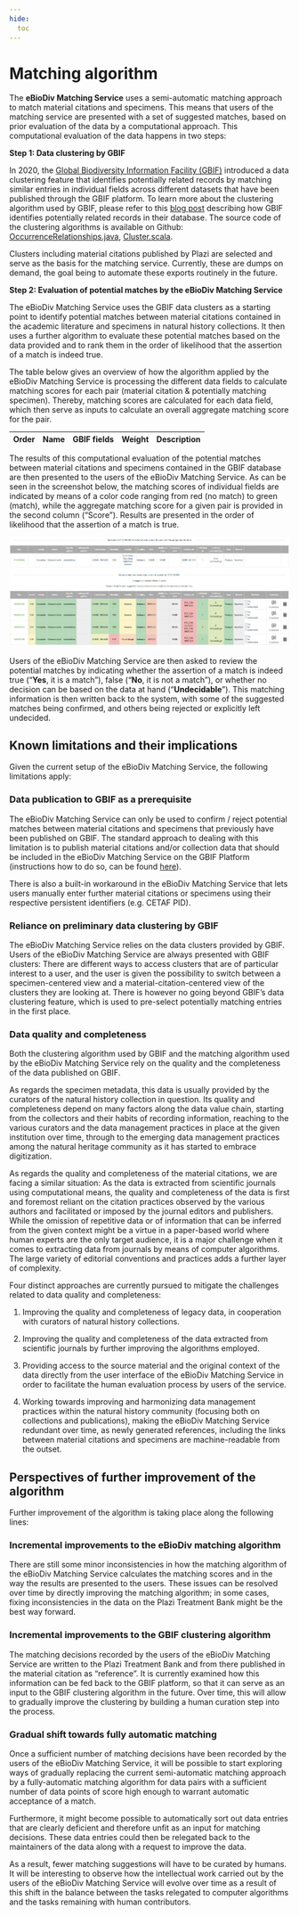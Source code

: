 ```yaml
---
hide:
  toc
---
```


# Matching algorithm

The **eBioDiv Matching Service** uses a semi-automatic matching approach to match material citations and specimens. This means that users of the matching service are presented with a set of suggested matches, based on prior evaluation of the data by a computational approach. This computational evaluation of the data happens in two steps:

**Step 1: Data clustering by GBIF**

In 2020, the [Global Biodiversity Information Facility (GBIF)](https://www.gbif.org/) introduced a data clustering feature that identifies potentially related records by matching similar entries in individual fields across different datasets that have been published through the GBIF platform. To learn more about the clustering algorithm used by GBIF, please refer to this [blog post](https://data-blog.gbif.org/post/clustering-occurrences/) describing how GBIF identifies potentially related records in their database. The source code of the clustering algorithms is available on Github: [OccurrenceRelationships.java](https://github.com/gbif/pipelines/blob/dev/sdks/core/src/main/java/org/gbif/pipelines/core/parsers/clustering/OccurrenceRelationships.java#L26), [Cluster.scala](https://github.com/gbif/pipelines/blob/dev/gbif/ingestion/clustering-gbif/src/main/scala/org/gbif/pipelines/clustering/Cluster.scala).

Clusters including material citations published by Plazi are selected and serve as the basis for the matching service. Currently, these are dumps on demand, the goal being to automate these exports routinely in the future.

**Step 2: Evaluation of potential matches by the eBioDiv Matching Service**

The eBioDiv Matching Service uses the GBIF data clusters as a starting point to identify potential matches between material citations contained in the academic literature and specimens in natural history collections. It then uses a further algorithm to evaluate these potential matches based on the data provided and to rank them in the order of likelihood that the assertion of a match is indeed true.

The table below gives an overview of how the algorithm applied by the eBioDiv Matching Service is processing the different data fields to calculate matching scores for each pair (material citation & potentially matching specimen). Thereby, matching scores are calculated for each data field, which then serve as inputs to calculate an overall aggregate matching score for the pair.

<!-- begin: score, weight table -->
<div class="md-typeset__scrollwrap">
  <div class="md-typeset__table">
    <table id="scoring-table">
      <thead>
        <tr>
          <th>Order</th>
          <th>Name</th>
          <th>GBIF fields</th>
          <th>Weight</th>
          <th>Description</th>
        </tr>
      </thead>
      <tbody>
      </tbody>
    </table>
  </div>
</div>
<script src="../../extra/load_scoring.js"></script>
<!-- end: score, weight table -->

The results of this computational evaluation of the potential matches between material citations and specimens contained in the GBIF database are then presented to the users of the eBioDiv Matching Service. As can be seen in the screenshot below, the matching scores of individual fields are indicated by means of a color code ranging from red (no match) to green (match), while the aggregate matching score for a given pair is provided in the second column (“Score”). Results are presented in the order of likelihood that the assertion of a match is true.

![](matching-score.png)

Users of the eBioDiv Matching Service are then asked to review the potential matches by indicating whether the assertion of a match is indeed true (“**Yes**, it is a match”), false (“**No**, it is not a match”), or whether no decision can be based on the data at hand (“**Undecidable**”). This matching information is then written back to the system, with some of the suggested matches being confirmed, and others being rejected or explicitly left undecided.    

## Known limitations and their implications

Given the current setup of the eBioDiv Matching Service, the following limitations apply:

### Data publication to GBIF as a prerequisite

The eBioDiv Matching Service can only be used to confirm / reject potential matches between material citations and specimens that previously have been published on GBIF. The standard approach to dealing with this limitation is to publish material citations and/or collection data that should be included in the eBioDiv Matching Service on the GBIF Platform (instructions how to do so, can be found [here](https://ebiodiv.org/help/data/)).

There is also a built-in workaround in the eBioDiv Matching Service that lets users manually enter further material citations or specimens using their respective persistent identifiers (e.g. CETAF PID).

### Reliance on preliminary data clustering by GBIF

The eBioDiv Matching Service relies on the data clusters provided by GBIF. Users of the eBioDiv Matching Service are always presented with GBIF clusters: There are different ways to access clusters that are of particular interest to a user, and the user is given the possibility to switch between a specimen-centered view and a material-citation-centered view of the clusters they are looking at. There is however no going beyond GBIF’s data clustering feature, which is used to pre-select potentially matching entries in the first place.

### Data quality and completeness

Both the clustering algorithm used by GBIF and the matching algorithm used by the eBioDiv Matching Service rely on the quality and the completeness of the data published on GBIF. 

As regards the specimen metadata, this data is usually provided by the curators of the natural history collection in question. Its quality and completeness depend on many factors along the data value chain, starting from the collectors and their habits of recording information, reaching to the various curators and the data management practices in place at the given institution over time, through to the emerging data management practices among the natural heritage community as it has started to embrace digitization.

As regards the quality and completeness of the material citations, we are facing a similar situation: As the data is extracted from scientific journals using computational means, the quality and completeness of the data is first and foremost reliant on the citation practices observed by the various authors and facilitated or imposed by the journal editors and publishers. While the omission of repetitive data or of information that can be inferred from the given context might be a virtue in a paper-based world where human experts are the only target audience, it is a major challenge when it comes to extracting data from journals by means of computer algorithms. The large variety of editorial conventions and practices adds a further layer of complexity.

Four distinct approaches are currently pursued to mitigate the challenges related to data quality and completeness:

1. Improving the quality and completeness of legacy data, in cooperation with curators of natural history collections. 

2. Improving the quality and completeness of the data extracted from scientific journals by further improving the algorithms employed.

3. Providing access to the source material and the original context of the data directly from the user interface of the eBioDiv Matching Service in order to facilitate the human evaluation process by users of the service.

4. Working towards improving and harmonizing data management practices within the natural history community (focusing both on collections and publications), making the eBioDiv Matching Service redundant over time, as newly generated references, including the links between material citations and specimens are machine-readable from the outset. 

## Perspectives of further improvement of the algorithm

Further improvement of the algorithm is taking place along the following lines:

### Incremental improvements to the eBioDiv matching algorithm
 
There are still some minor inconsistencies in how the matching algorithm of the eBioDiv Matching Service calculates the matching scores and in the way the results are presented to the users. These issues can be resolved over time by directly improving the matching algorithm; in some cases, fixing inconsistencies in the data on the Plazi Treatment Bank might be the best way forward.

### Incremental improvements to the GBIF clustering algorithm

The matching decisions recorded by the users of the eBioDiv Matching Service are written to the Plazi Treatment Bank and from there published in the material citation as “reference”. It is currently examined how this information can be fed back to the GBIF platform, so that it can serve as an input to the GBIF clustering algorithm in the future. Over time, this will allow to gradually improve the clustering by building a human curation step into the process. 

### Gradual shift towards fully automatic matching

Once a sufficient number of matching decisions have been recorded by the users of the eBioDiv Matching Service, it will be possible to start exploring ways of gradually replacing the current semi-automatic matching approach by a fully-automatic matching algorithm for data pairs with a sufficient number of data points of score high enough to warrant automatic acceptance of a match. 

Furthermore, it might become possible to automatically sort out data entries that are clearly deficient and therefore unfit as an input for matching decisions. These data entries could then be relegated back to the maintainers of the data along with a request to improve the data.

As a result, fewer matching suggestions will have to be curated by humans. It will be interesting to observe how the intellectual work carried out by the users of the eBioDiv Matching Service will evolve over time as a result of this shift in the balance between the tasks relegated to computer algorithms and the tasks remaining with human contributors.
